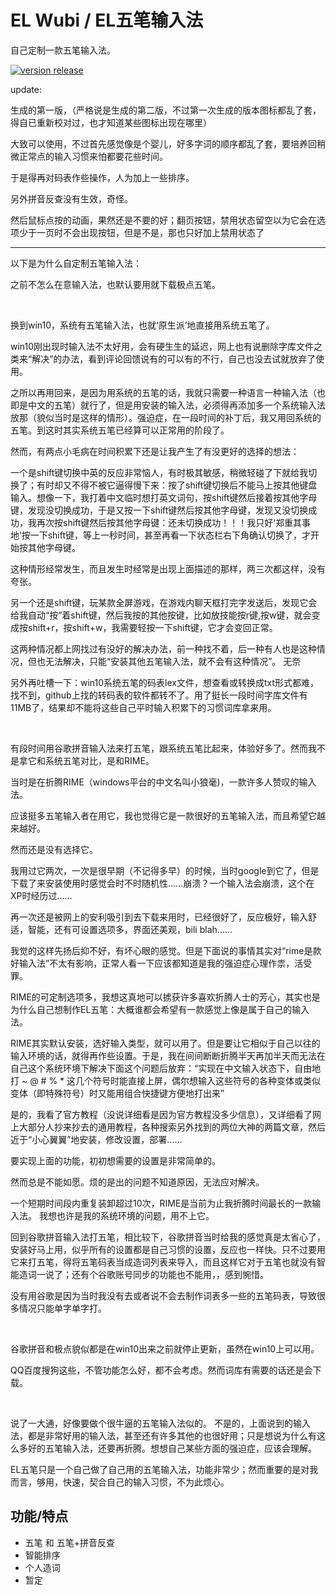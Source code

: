# EL Wubi / EL五笔输入法
自己定制一款五笔输入法。

[![version release][2]][1]

[1]: https://github.com/elvynlee/elwubi/blob/master/release/elwubi_1.0.rar
[2]: https://img.shields.io/badge/version-v1.0-orange.svg

update:

生成的第一版，（严格说是生成的第二版，不过第一次生成的版本图标都乱了套，得自已重新校对过，也才知道某些图标出现在哪里）

大致可以使用，不过首先感觉像是个婴儿，好多字词的顺序都乱了套，要培养回稍微正常点的输入习惯来怕都要花些时间。

于是得再对码表作些操作，人为加上一些排序。

另外拼音反查没有生效，奇怪。

然后鼠标点按的动画，果然还是不要的好；翻页按钮，禁用状态留空以为它会在选项少于一页时不会出现按钮，但是不是，那也只好加上禁用状态了

---

以下是为什么自定制五笔输入法：

之前不怎么在意输入法，也默认要用就下载极点五笔。

<br />

换到win10，系统有五笔输入法，也就‘原生派’地直接用系统五笔了。

win10刚出现时输入法不太好用，会有硬生生的延迟，网上也有说删除字库文件之类来“解决”的办法，看到评论回馈说有的可以有的不行，自己也没去试就放弃了使用。

之所以再用回来，是因为用系统的五笔的话，我就只需要一种语言一种输入法（也即是中文的五笔）就行了，但是用安装的输入法，必须得再添加多一个系统输入法放那（貌似当时是这样的情形）。强迫症，在一段时间的补丁后，我又用回系统的五笔。到这时其实系统五笔已经算可以正常用的阶段了。

然而，有两点小毛病在时间积累下还是让我产生了有没更好的选择的想法：

一个是shift键切换中英的反应非常恼人，有时极其敏感，稍微轻碰了下就给我切换了；有时却又不得不被它逼得慢下来：按了shift键切换后不能马上按其他键盘输入。想像一下，我打着中文临时想打英文词句，按shift键然后接着按其他字母键，发现没切换成功，于是又按一下shift键然后按其他字母键，发现又没切换成功，我再次按shift键然后按其他字母键：还未切换成功！！！我只好‘郑重其事地’按一下shift键，等上一秒时间，甚至再看一下状态栏右下角确认切换了，才开始按其他字母键。

这种情形经常发生，而且发生时经常是出现上面描述的那样，两三次都这样，没有夸张。

另一个还是shift键，玩某款全屏游戏，在游戏内聊天框打完字发送后，发现它会给我自动“按”着shift键，然后我按的其他按键，比如放技能按r键,按w键，就会变成按shift+r，按shift+w，我需要轻按一下shift键，它才会变回正常。

这两种情况都上网找过有没好的解决办法，前一种找不着，后一种有人也是这种情况，但也无法解决，只能“安装其他五笔输入法，就不会有这种情况”。 无奈

另外再吐槽一下：win10系统五笔的码表lex文件，想查看或转换成txt形式都难，找不到，github上找的转码表的软件都转不了。用了挺长一段时间字库文件有11MB了，结果却不能将这些自己平时输入积累下的习惯词库拿来用。

<br />

有段时间用谷歌拼音输入法来打五笔，跟系统五笔比起来，体验好多了。然而我不是拿它和系统五笔对比，是和RIME。

当时是在折腾RIME（windows平台的中文名叫小狼毫)，一款许多人赞叹的输入法。

应该挺多五笔输入者在用它，我也觉得它是一款很好的五笔输入法，而且希望它越来越好。

然而还是没有选择它。

我用过它两次，一次是很早期（不记得多早）的时候，当时google到它了，但是下载了来安装使用时感觉会时不时随机性……崩溃？一个输入法会崩溃，这个在XP时经历过……

再一次还是被网上的安利吸引到去下载来用时，已经很好了，反应极好，输入舒适，智能，还有可设置选项多，界面还美观，bili blah……

我觉的这样先扬后抑不好，有坏心眼的感觉。但是下面说的事情其实对“rime是款好输入法”不太有影响，正常人看一下应该都知道是我的强迫症心理作祟，活受罪。

RIME的可定制选项多，我想这真地可以掳获许多喜欢折腾人士的芳心，其实也是为什么自己想制作EL五笔：大概谁都会希望有一款感觉上像是属于自己的输入法。

RIME其实默认安装，选好输入类型，就可以用了。但是要让它相似于自己以往的输入环境的话，就得再作些设置。于是，我在间间断断折腾半天再加半天而无法在自己这个系统环境下解决下面这个问题后放弃：“实现在中文输入状态下，自由地打 ~ @ # % * 这几个符号时能直接上屏，偶尔想输入这些符号的各种变体或类似变体（即特殊符号）时又能用组合快捷键方便地打出来”

是的，我看了官方教程（没说详细看是因为官方教程没多少信息），又详细看了网上大部分人抄来抄去的通用教程，各种搜索另外找到的两位大神的两篇文章，然后近于“小心翼翼”地安装，修改设置，部署……

要实现上面的功能，初初想需要的设置是非常简单的。

然而总是不能如愿。烦的是出的问题不知道原因，无法应对解决。

一个短期时间段内重复装卸超过10次，RIME是当前为止我折腾时间最长的一款输入法。 我想也许是我的系统环境的问题，用不上它。

回到谷歌拼音输入法打五笔，相比较下，谷歌拼音当时给我的感觉真是太省心了，安装好马上用，似乎所有的设置都是自己习惯的设置，反应也一样快。只不过要用它来打五笔，得将五笔码表当成造词列表来导入，而且这样它对于五笔也就没有智能造词一说了；还有个谷歌账号同步的功能也不能用，，感到惋惜。

没有用谷歌是因为当时我没有去或者说不会去制作词表多一些的五笔码表，导致很多情况只能单字单字打。

<br />

谷歌拼音和极点貌似都是在win10出来之前就停止更新，虽然在win10上可以用。

QQ百度搜狗这些，不管功能怎么好，都不会考虑。然而词库有需要的话还是会下载。

<br />

说了一大通，好像要做个很牛逼的五笔输入法似的。 
不是的，上面说到的输入法，都是非常好用的输入法，甚至还有许多其他的也很好用；只是想说为什么有这么多好的五笔输入法，还要再折腾。想想自己某些方面的强迫症，应该会理解。

EL五笔只是一个自己做了自己用的五笔输入法，功能非常少；然而重要的是对我而言，够用，快速，契合自己的输入习惯，不为此烦心。

## 功能/特点
- 五笔 和 五笔+拼音反查
- 智能排序
- 个人造词
- 暂定

